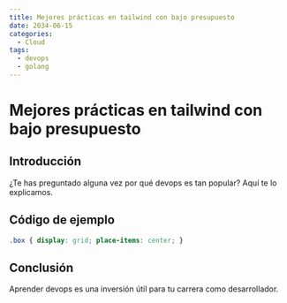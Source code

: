 ```yaml
---
title: Mejores prácticas en tailwind con bajo presupuesto
date: 2034-06-15
categories:
  - Cloud
tags:
  - devops
  - golang
---
```


# Mejores prácticas en tailwind con bajo presupuesto

## Introducción

¿Te has preguntado alguna vez por qué devops es tan popular? Aquí te lo explicamos.

## Código de ejemplo

```css
.box { display: grid; place-items: center; }
```

## Conclusión

Aprender devops es una inversión útil para tu carrera como desarrollador.